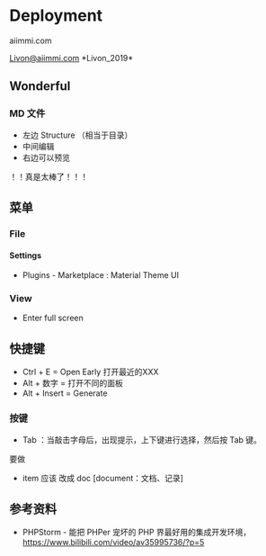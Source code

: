 
# Deployment

aiimmi.com

Livon@aiimmi.com *Livon_2019\*

## Wonderful

### MD 文件
- 左边 Structure （相当于目录）
- 中间编辑
- 右边可以预览

！！真是太棒了！！！

## 菜单

### File
#### Settings
- Plugins - Marketplace : Material Theme UI

### View
- Enter full screen

## 快捷键
- Ctrl + E = Open Early 打开最近的XXX
- Alt + 数字 = 打开不同的面板
- Alt + Insert = Generate

### 按键
- Tab ：当敲击字母后，出现提示，上下键进行选择，然后按 Tab 键。

要做
- item 应该 改成 doc [document：文档、记录] 

## 参考资料
- PHPStorm - 能把 PHPer 宠坏的 PHP 界最好用的集成开发环境， https://www.bilibili.com/video/av35995736/?p=5
